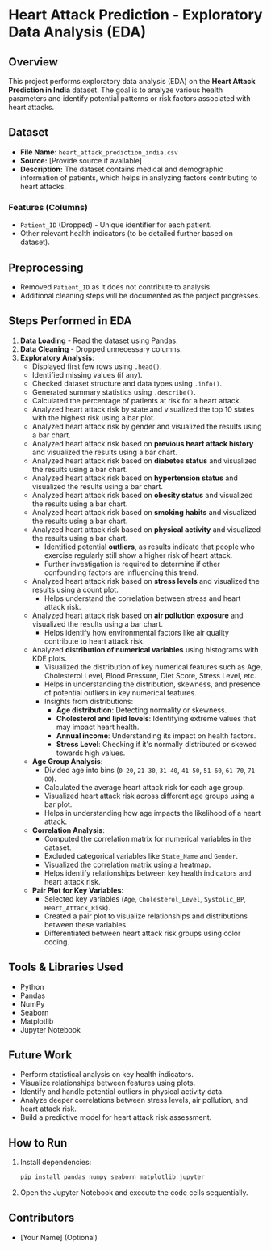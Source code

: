 # Heart Attack Prediction - Exploratory Data Analysis (EDA)

## Overview

This project performs exploratory data analysis (EDA) on the **Heart Attack Prediction in India** dataset. The goal is to analyze various health parameters and identify potential patterns or risk factors associated with heart attacks.

## Dataset

- **File Name:** `heart_attack_prediction_india.csv`
- **Source:** [Provide source if available]
- **Description:** The dataset contains medical and demographic information of patients, which helps in analyzing factors contributing to heart attacks.

### Features (Columns)

- `Patient_ID` (Dropped) - Unique identifier for each patient.
- Other relevant health indicators (to be detailed further based on dataset).

## Preprocessing

- Removed `Patient_ID` as it does not contribute to analysis.
- Additional cleaning steps will be documented as the project progresses.

## Steps Performed in EDA

1. **Data Loading** - Read the dataset using Pandas.
2. **Data Cleaning** - Dropped unnecessary columns.
3. **Exploratory Analysis**:
   - Displayed first few rows using `.head()`.
   - Identified missing values (if any).
   - Checked dataset structure and data types using `.info()`.
   - Generated summary statistics using `.describe()`.
   - Calculated the percentage of patients at risk for a heart attack.
   - Analyzed heart attack risk by state and visualized the top 10 states with the highest risk using a bar plot.
   - Analyzed heart attack risk by gender and visualized the results using a bar chart.
   - Analyzed heart attack risk based on **previous heart attack history** and visualized the results using a bar chart.
   - Analyzed heart attack risk based on **diabetes status** and visualized the results using a bar chart.
   - Analyzed heart attack risk based on **hypertension status** and visualized the results using a bar chart.
   - Analyzed heart attack risk based on **obesity status** and visualized the results using a bar chart.
   - Analyzed heart attack risk based on **smoking habits** and visualized the results using a bar chart.
   - Analyzed heart attack risk based on **physical activity** and visualized the results using a bar chart.
     - Identified potential **outliers**, as results indicate that people who exercise regularly still show a higher risk of heart attack.
     - Further investigation is required to determine if other confounding factors are influencing this trend.
   - Analyzed heart attack risk based on **stress levels** and visualized the results using a count plot.
     - Helps understand the correlation between stress and heart attack risk.
   - Analyzed heart attack risk based on **air pollution exposure** and visualized the results using a bar chart.
     - Helps identify how environmental factors like air quality contribute to heart attack risk.
   - Analyzed **distribution of numerical variables** using histograms with KDE plots.
     - Visualized the distribution of key numerical features such as Age, Cholesterol Level, Blood Pressure, Diet Score, Stress Level, etc.
     - Helps in understanding the distribution, skewness, and presence of potential outliers in key numerical features.
     - Insights from distributions:
       - **Age distribution**: Detecting normality or skewness.
       - **Cholesterol and lipid levels**: Identifying extreme values that may impact heart health.
       - **Annual income**: Understanding its impact on health factors.
       - **Stress Level**: Checking if it's normally distributed or skewed towards high values.
   - **Age Group Analysis**:
     - Divided age into bins (`0-20`, `21-30`, `31-40`, `41-50`, `51-60`, `61-70`, `71-80`).
     - Calculated the average heart attack risk for each age group.
     - Visualized heart attack risk across different age groups using a bar plot.
     - Helps in understanding how age impacts the likelihood of a heart attack.
   - **Correlation Analysis**:
     - Computed the correlation matrix for numerical variables in the dataset.
     - Excluded categorical variables like `State_Name` and `Gender`.
     - Visualized the correlation matrix using a heatmap.
     - Helps identify relationships between key health indicators and heart attack risk.
   - **Pair Plot for Key Variables**:
     - Selected key variables (`Age`, `Cholesterol_Level`, `Systolic_BP`, `Heart_Attack_Risk`).
     - Created a pair plot to visualize relationships and distributions between these variables.
     - Differentiated between heart attack risk groups using color coding.

## Tools & Libraries Used

- Python
- Pandas
- NumPy
- Seaborn
- Matplotlib
- Jupyter Notebook

## Future Work

- Perform statistical analysis on key health indicators.
- Visualize relationships between features using plots.
- Identify and handle potential outliers in physical activity data.
- Analyze deeper correlations between stress levels, air pollution, and heart attack risk.
- Build a predictive model for heart attack risk assessment.

## How to Run

1. Install dependencies:
   ```bash
   pip install pandas numpy seaborn matplotlib jupyter
   ```
2. Open the Jupyter Notebook and execute the code cells sequentially.

## Contributors

- [Your Name] (Optional)

